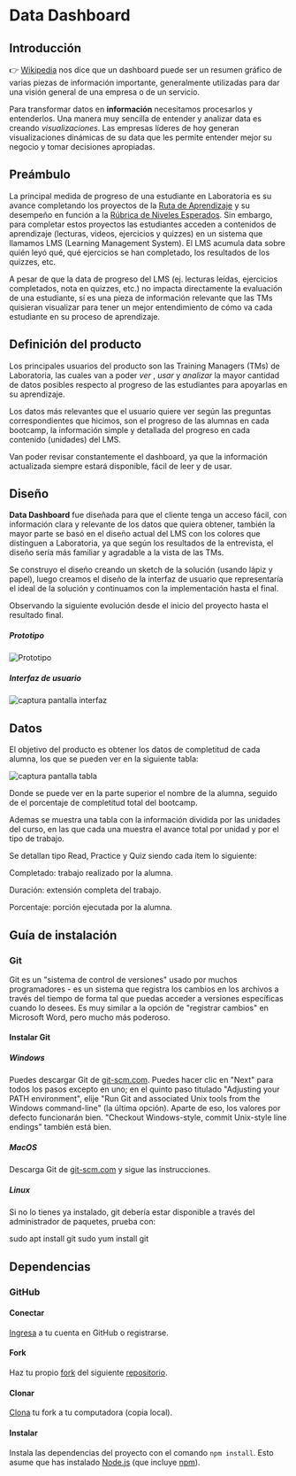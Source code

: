 # Data Dashboard

## Introducción

:point_right: [Wikipedia](https://goo.gl/P7PF4y) nos dice que un dashboard puede ser un resumen
gráfico de varias piezas de información importante, generalmente utilizadas para dar
una visión general de una empresa o de un servicio.

Para transformar datos en **información** necesitamos procesarlos y entenderlos.
Una manera muy sencilla de entender y analizar data es creando *visualizaciones*. Las
empresas líderes de hoy generan visualizaciones dinámicas de su data
que les permite entender mejor su negocio y tomar decisiones apropiadas.

## Preámbulo

La principal medida de progreso de una estudiante en Laboratoria es su avance
completando los proyectos de la [Ruta de Aprendizaje](https://docs.google.com/spreadsheets/d/1AoXQjZnZ5MTPwJPNEGDyvn5vksiOUoPr932TjAldTE4/edit#gid=536983970)
y su desempeño en función a la [Rúbrica de Niveles Esperados](https://docs.google.com/spreadsheets/d/e/2PACX-1vSkQy1waRpQ-16sn7VogiDTy-Fz5e7OSZSYUCiHC_bkLAKYewr4L8pWJ_BG210PeULe-TjLScNQQT_x/pubhtml).
Sin embargo, para completar estos proyectos las estudiantes acceden a contenidos
de aprendizaje (lecturas, videos, ejercicios y quizzes) en un sistema que
llamamos LMS (Learning Management System). El LMS acumula data sobre quién
leyó qué, qué ejercicios se han completado, los resultados de los quizzes, etc.

A pesar de que la data de progreso del LMS (ej. lecturas leídas, ejercicios completados,
nota en quizzes, etc.) no impacta directamente la evaluación de una estudiante,
sí es una pieza de información relevante que las TMs quisieran visualizar
para tener un mejor entendimiento de cómo va cada estudiante en su proceso de aprendizaje.

## Definición del producto

Los principales usuarios del producto son las Training Managers (TMs) de Laboratoria,
las cuales van a poder *ver* , *usar* y *analizar* la mayor cantidad de datos posibles
respecto al progreso de las estudiantes para apoyarlas en su aprendizaje.

Los datos más relevantes que el usuario quiere ver según las preguntas correspondientes
que hicimos, son el progreso de las alumnas en cada bootcamp, la información simple
y detallada del progreso en cada contenido (unidades) del LMS.

Van poder revisar constantemente el dashboard, ya que la información actualizada siempre estará
disponible, fácil de leer y de usar.

## Diseño

**Data Dashboard** fue diseñada para que el cliente tenga un acceso fácil,
con información clara y relevante de los datos que quiera obtener, también la mayor parte se basó
en el diseño actual del LMS con los colores que distinguen a Laboratoria,
ya que según los resultados de la entrevista, el diseño sería más familiar y agradable a la vista de las TMs.

Se construyo el diseño creando un sketch de la solución (usando lápiz y papel), luego
creamos el diseño de la interfaz de usuario que representaría el ideal de la solución y continuamos
con la implementación hasta el final.

Observando la siguiente evolución desde el inicio del proyecto hasta el resultado final.

##### Prototipo

![Prototipo](https://github.com/NatalyVerdugoNogue/scl-2018-05-bc-core-am-datadashboard/raw/master/src/img/prototipo.png)

##### Interfaz de usuario

![captura pantalla interfaz](https://github.com/NatalyVerdugoNogue/scl-2018-05-bc-core-am-datadashboard/raw/master/master/src/img/capturaTabla.png)

## Datos

El objetivo del producto es obtener los datos de completitud de cada alumna, los que se pueden ver en la siguiente tabla:

![captura pantalla tabla](https://github.com/NatalyVerdugoNogue/scl-2018-05-bc-core-am-datadashboard/raw/master/src/img/tablaFinal.png)

Donde se puede ver en la parte superior el nombre de la alumna, seguido de el porcentaje de completitud total del bootcamp.

Ademas se muestra una tabla con la información dividida por las unidades del curso, en las que cada una muestra el avance total por unidad y por el tipo de trabajo.

Se detallan tipo Read, Practice y Quiz siendo cada ítem lo siguiente:

Completado: trabajo realizado por la alumna.

Duración: extensión completa del trabajo.

Porcentaje: porción ejecutada por la alumna.


## Guía de instalación

### Git

Git es un "sistema de control de versiones" usado por muchos programadores - es un sistema
que registra los cambios en los archivos a través del tiempo de forma tal que puedas
acceder a versiones específicas cuando lo desees. Es muy similar a la opción de "registrar cambios"
en Microsoft Word, pero mucho más poderoso.

#### Instalar Git

##### Windows

Puedes descargar Git de [git-scm.com][3]. Puedes hacer clic en "Next" para todos los pasos
excepto en uno; en el quinto paso titulado "Adjusting your PATH environment",
elije "Run Git and associated Unix tools from the Windows command-line" (la última opción).
Aparte de eso, los valores por defecto funcionarán bien. "Checkout Windows-style,
commit Unix-style line endings" también está bien.

[3]: https://git-scm.com/

##### MacOS

Descarga Git de [git-scm.com][3] y sigue las instrucciones.

##### Linux

Si no lo tienes ya instalado, git debería estar disponible a través del administrador de paquetes,
prueba con:

   sudo apt install git
   sudo yum install git

## Dependencias

### GitHub

#### Conectar

[Ingresa](https://github.com/) a tu cuenta en GitHub o registrarse.

#### Fork

Haz tu propio [fork](https://help.github.com/articles/fork-a-repo/)
del siguiente [repositorio](https://github.com/NatalyVerdugoNogue/scl-2018-05-bc-core-am-datadashboard).

#### Clonar

[Clona](https://help.github.com/articles/cloning-a-repository/)
tu fork a tu computadora (copia local).

#### Instalar

Instala las dependencias del proyecto con el comando `npm
install`. Esto asume que has instalado [Node.js](https://nodejs.org/) (que
incluye [npm](https://docs.npmjs.com/)).